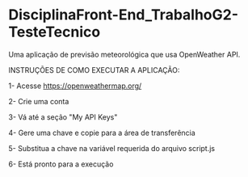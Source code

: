 # DisciplinaFront-End_TrabalhoG2-TesteTecnico
Uma aplicação de previsão meteorológica que usa OpenWeather API.

INSTRUÇÕES DE COMO EXECUTAR A APLICAÇÃO:

1- Acesse https://openweathermap.org/

2- Crie uma conta

3- Vá até a seção "My API Keys"

4- Gere uma chave e copie para a área de transferência

5- Substitua a chave na variável requerida do arquivo script.js

6- Está pronto para a execução
